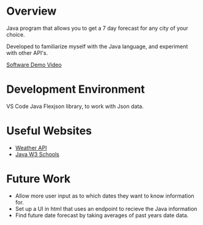 # Overview

Java program that allows you to get a 7 day forecast for any city of your choice.

Developed to familiarize myself with the Java language, and experiment with other API's.

[Software Demo Video](https://youtu.be/M-JCuApUECY)

# Development Environment


VS Code
Java
Flexjson library, to work with Json data.
# Useful Websites



- [Weather API](https://www.weatherapi.com/login.aspx)
- [Java W3 Schools](https://www.w3schools.com/java/)

# Future Work


- Allow more user input as to which dates they want to know information for.
- Set up a UI in html that uses an endpoint to recieve the Java information
- Find future date forecast by taking averages of past years date data.